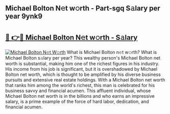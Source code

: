 ## Michael Bolton N𝚎t w𝚘rth - Part-sgq S𝚊lary per year 9ynk9

# <h2><a href="http://gc4urn.nevu.top/?p=Michael+Bolton">🔗 👉🔴 Michael Bolton N𝚎t w𝚘rth - S𝚊lary</a></h2>

[![Michael Bolton N𝚎t W𝚘rth](https://i.imgur.com/Oavwk0R.jpeg)](http://gc4urn.nevu.top/?p=Michael+Bolton)
What is Michael Bolton n𝚎t w𝚘rth? What is Michael Bolton s𝚊lary per year?
This wealthy person's Michael Bolton net worth is substantial, making him one of the richest figures in his industry. His income from his job is significant, but it is overshadowed by Michael Bolton net worth, which is thought to be amplified by his diverse business pursuits and extensive real estate holdings. With a Michael Bolton net worth that ranks him among the world's richest, this man is celebrated for his business savvy and financial acumen. This affluent individual, whose Michael Bolton net worth is in the billions and who earns an impressive salary, is a prime example of the force of hard labor, dedication, and financial acumen.
